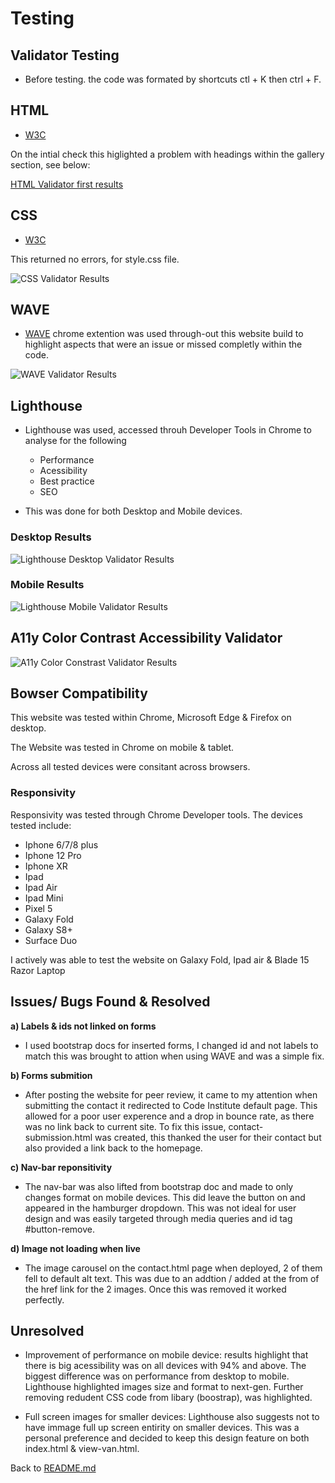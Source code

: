 # Testing 

## Validator Testing

- Before testing. the code was formated by shortcuts ctl + K then ctrl + F.

## HTML 

- [W3C](https://validator.w3.org/nu/?doc=https%3A%2F%2Fjjbr13.github.io%2FJustin-Brown-milestone-project-one%2F)

On the intial check this higlighted a problem with headings within the gallery section, see below: 

[HTML Validator first results](assets/img/TEST.md/html_val_varning.png)

## CSS 

- [W3C](https://jigsaw.w3.org/css-validator/validator) 

This returned no errors, for style.css file. 

![CSS Validator Results](assets/img/TEST.md/css.png)

## WAVE

- [WAVE](https://wave.webaim.org/) chrome extention was used through-out this website build to highlight aspects that were an issue or missed completly within the code. 

![WAVE Validator Results](assets/img/TEST.md/wave.png)

## Lighthouse 

- Lighthouse was used, accessed throuh Developer Tools in Chrome to analyse for the following 

  - Performance
  - Acessibility
  - Best practice
  - SEO

- This was done for both Desktop and Mobile devices. 

### Desktop Results

![Lighthouse Desktop Validator Results](assets/img/TEST.md/lighthouse_desktop.png)


### Mobile Results 

![Lighthouse Mobile Validator Results](assets/img/TEST.md/lighthouse_mobile.png)

## A11y Color Contrast Accessibility Validator

![A11y Color Constrast Validator Results](assets/img/TEST.md/color%20contrast.png)

## Bowser Compatibility 

This website was tested within Chrome, Microsoft Edge & Firefox on desktop. 

The Website was tested in Chrome on mobile & tablet.

Across all tested devices were consitant across browsers. 

### Responsivity 

Responsivity was tested through Chrome Developer tools. The devices tested include: 

- Iphone 6/7/8 plus 
- Iphone 12 Pro 
- Iphone XR 
- Ipad 
- Ipad Air 
- Ipad Mini
- Pixel 5
- Galaxy Fold 
- Galaxy S8+
- Surface Duo

I actively was able to test the website on Galaxy Fold, Ipad air & Blade 15 Razor Laptop 

## Issues/ Bugs Found & Resolved

**a) Labels & ids not linked on forms**

- I used bootstrap docs for inserted forms, I changed id and not labels to match this was brought to attion when using WAVE and was a simple fix. 

**b) Forms submition** 

- After posting the website for peer review, it came to my attention when submitting the contact it redirected to Code Institute default page. This allowed for a poor user experence and a drop in bounce rate, as there was no link back to current site. To fix this issue, contact-submission.html was created, this thanked the user for their contact but also provided a link back to the homepage.

**c) Nav-bar reponsitivity**

- The nav-bar was also lifted from bootstrap doc and made to only changes format on mobile devices. This did leave the button on and appeared in the hamburger dropdown. This was not ideal for user design and was easily targeted through media queries and id tag #button-remove.

**d) Image not loading when live**

- The image carousel on the contact.html page when deployed, 2 of them fell to default alt text. This was due to an addtion / added at the from of the href link for the 2 images. Once this was removed it worked perfectly. 

## Unresolved 

- Improvement of performance on mobile device: results highlight that there is big acessibility was on all devices with 94% and above. The biggest difference was on performance from desktop to mobile. Lighthouse highlighted images size and format to next-gen. Further removing redudent CSS code from libary (boostrap), was highlighted.

- Full screen images for smaller devices: Lighthouse also suggests not to have immage full up screen entirity on smaller devices. This was a personal preference and decided to keep this design feature on both index.html & view-van.html. 


Back to [README.md](/README.md)
